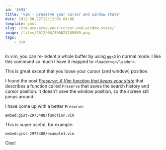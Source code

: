 ```yaml
---
id: '1093'
title: 'vim - preserve your cursor and window state'
date: 2012-06-22T12:12:05-04:00
template: post
slug: /vim-preserve-your-cursor-and-window-state/
image: /files/2012/04/356023245659.png
tags:
    - vim
---
```


In vim, you can re-indent a whole buffer by using `gg=G` in normal mode. I
like this command so much I have it mapped to `<leader>g</leader>`.

This is great except that you loose your cursor (and window) position.

I found the post
[_Preserve: A Vim function that keeps your state_](http://technotales.wordpress.com/2010/03/31/preserve-a-vim-function-that-keeps-your-state/)
that describes a function called `Preserve` that saves the search history and
cursor position. It doesn't save the window position, so the screen still
jumps around.

I have come up with a better `Preserve`:

`embed:gist-2973488/function.vim`

This is super useful, for example:

`embed:gist-2973488/example1.vim`

Ciao!
